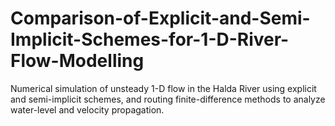 # Comparison-of-Explicit-and-Semi-Implicit-Schemes-for-1-D-River-Flow-Modelling
Numerical simulation of unsteady 1-D flow in the Halda River using explicit and semi-implicit schemes, and routing finite-difference methods to analyze water-level and velocity propagation.
